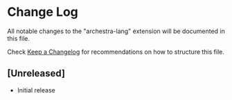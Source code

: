 # Change Log

All notable changes to the "archestra-lang" extension will be documented in this file.

Check [Keep a Changelog](http://keepachangelog.com/) for recommendations on how to structure this file.

## [Unreleased]

- Initial release